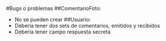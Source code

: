 #Bugs o problemas
##ComentarioFoto:
+ No se pueden crear
##Usuario:
+ Deberia tener dos sets de comentarios, emitidos y recibidos
+ Deberia tener campo respuesta secreta